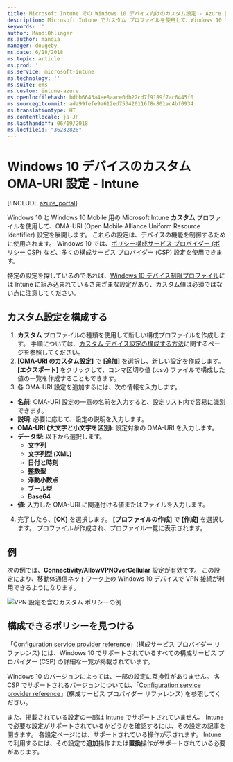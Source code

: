```yaml
---
title: Microsoft Intune での Windows 10 デバイス向けのカスタム設定 - Azure | Microsoft Docs
description: Microsoft Intune でカスタム プロファイルを使用して、Windows 10 を実行しているデバイスに OMA-URI カスタム設定を構成します。
keywords: ''
author: MandiOhlinger
ms.author: mandia
manager: dougeby
ms.date: 6/18/2018
ms.topic: article
ms.prod: ''
ms.service: microsoft-intune
ms.technology: ''
ms.suite: ems
ms.custom: intune-azure
ms.openlocfilehash: bdbb6643a4ee8aace0db22cd7f9189f7ac6445f0
ms.sourcegitcommit: ada99fefe9a612ed753420116f8c801ac4bf0934
ms.translationtype: HT
ms.contentlocale: ja-JP
ms.lasthandoff: 06/19/2018
ms.locfileid: "36232828"
---
```

# <a name="custom-oma-uri-settings-for-windows-10-devices---intune"></a>Windows 10 デバイスのカスタム OMA-URI 設定 - Intune

[!INCLUDE [azure_portal](./includes/azure_portal.md)]

Windows 10 と Windows 10 Mobile 用の Microsoft Intune **カスタム** プロファイルを使用して、OMA-URI (Open Mobile Alliance Uniform Resource Identifier) 設定を展開します。 これらの設定は、デバイスの機能を制御するために使用されます。 Windows 10 では、[ポリシー構成サービス プロバイダー (ポリシー CSP)](https://technet.microsoft.com/itpro/windows/manage/how-it-pros-can-use-configuration-service-providers) など、多くの構成サービス プロバイダー (CSP) 設定を使用できます。

特定の設定を探しているのであれば、[Windows 10 デバイス制限プロファイル](device-restrictions-windows-10.md)には Intune に組み込まれているさまざまな設定があり、カスタム値は必須ではない点に注意してください。

## <a name="configure-custom-settings"></a>カスタム設定を構成する

1. **カスタム** プロファイルの種類を使用して新しい構成プロファイルを作成します。 手順については、[カスタム デバイス設定の構成する方法](custom-settings-configure.md)に関するページを参照してください。
2. **[OMA-URI のカスタム設定]** で **[追加]** を選択し、新しい設定を作成します。 **[エクスポート]** をクリックして、コンマ区切り値 (.csv) ファイルで構成した値の一覧を作成することもできます。
3. 各 OMA-URI 設定を追加するには、次の情報を入力します。

- **名前**: OMA-URI 設定の一意の名前を入力すると、設定リスト内で容易に識別できます。
- **説明**: 必要に応じて、設定の説明を入力します。
- **OMA-URI (大文字と小文字を区別)**: 設定対象の OMA-URI を入力します。
- **データ型**: 以下から選択します。
  - **文字列**
  - **文字列型 (XML)**
  - **日付と時刻**
  - **整数型**
  - **浮動小数点**
  - **ブール型**
  - **Base64**
- **値**: 入力した OMA-URI に関連付ける値またはファイルを入力します。

4. 完了したら、**[OK]** を選択します。 **[プロファイルの作成]** で **[作成]** を選択します。 プロファイルが作成され、プロファイル一覧に表示されます。

## <a name="example"></a>例
次の例では、**Connectivity/AllowVPNOverCellular** 設定が有効です。 この設定により、移動体通信ネットワーク上の Windows 10 デバイスで VPN 接続が利用できるようになります。

![VPN 設定を含むカスタム ポリシーの例](./media/custom-policy-example.png)

## <a name="find-the-policies-you-can-configure"></a>構成できるポリシーを見つける

「[Configuration service provider reference](https://msdn.microsoft.com/windows/hardware/commercialize/customize/mdm/configuration-service-provider-reference)」(構成サービス プロバイダー リファレンス) には、Windows 10 でサポートされているすべての構成サービス プロバイダー (CSP) の詳細な一覧が掲載されています。

Windows 10 のバージョンによっては、一部の設定に互換性がありません。 各 CSP でサポートされるバージョンについては、「[Configuration service provider reference](https://msdn.microsoft.com/windows/hardware/commercialize/customize/mdm/configuration-service-provider-reference)」(構成サービス プロバイダー リファレンス) を参照してください。

また、掲載されている設定の一部は Intune でサポートされていません。 Intune で必要な設定がサポートされているかどうかを確認するには、その設定の記事を開きます。 各設定ページには、サポートされている操作が示されます。 Intune で利用するには、その設定で**追加**操作または**置換**操作がサポートされている必要があります。
